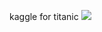 kaggle for titanic
![](https://www.google.com/imgres?imgurl=https%3A%2F%2Fpic2.zhimg.com%2Fv2-1ea7040c89fa12ae74db2e4a605c5c12_b.jpg&imgrefurl=https%3A%2F%2Fzhuanlan.zhihu.com%2Fp%2F32167169&docid=ZBDo-fnDDhl6MM&tbnid=r8txY34xZf_EZM%3A&vet=10ahUKEwjXnPmO-rDkAhXJdd4KHbJ9CBgQMwhOKAAwAA..i&w=550&h=364&safe=strict&bih=938&biw=1680&q=%E6%B3%B0%E5%9D%A6%E5%B0%BC%E5%85%8B%E5%8F%B7%E7%94%B5%E5%BD%B1&ved=0ahUKEwjXnPmO-rDkAhXJdd4KHbJ9CBgQMwhOKAAwAA&iact=mrc&uact=8)
